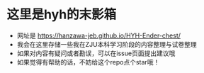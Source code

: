 # 这里是hyh的末影箱
- 网址是 https://hanzawa-jeb.github.io/HYH-Ender-chest/
- 我会在这里存储一些我在ZJU本科学习阶段的内容整理与试卷整理
- 如果对内容有疑问或者勘误，可以在issue页面提出建议哦
- 如果觉得有帮助的话，不妨给这个repo点个star哦！
